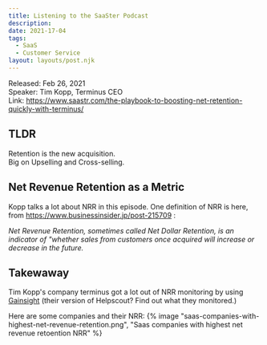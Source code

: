 ```yaml
---
title: Listening to the SaaSter Podcast
description:
date: 2021-17-04
tags:
  - SaaS
  - Customer Service
layout: layouts/post.njk
---
```


Released: Feb 26, 2021  
Speaker: Tim Kopp, Terminus CEO  
Link:  https://www.saastr.com/the-playbook-to-boosting-net-retention-quickly-with-terminus/  

## TLDR

Retention is the new acquisition.  
Big on Upselling and Cross-selling.   

## Net Revenue Retention as a  Metric

Kopp talks a lot about NRR in this episode. One definition of NRR is here, from https://www.businessinsider.jp/post-215709 :  
  
*Net Revenue Retention, sometimes called Net Dollar Retention, is an indicator of "whether sales from customers once acquired will increase or decrease in the future.*


## Takewaway
Tim Kopp's company terminus got a lot out of NRR monitoring by using [Gainsight](https://www.gainsight.com/) (their version of Helpscout? Find out what they monitored.)  

Here are some companies and their NRR:
{% image "saas-companies-with-highest-net-revenue-retention.png", "Saas companies with highest net revenue retoention NRR" %}











